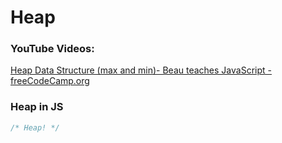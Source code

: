 # Heap

### YouTube Videos:

[Heap Data Structure (max and min)- Beau teaches JavaScript - freeCodeCamp.org](https://www.youtube.com/watch?v=dM_JHpfFITs&list=PLWKjhJtqVAbkso-IbgiiP48n-O-JQA9PJ&index=11&t=0s)

### Heap in JS

```JavaScript
/* Heap! */
```
